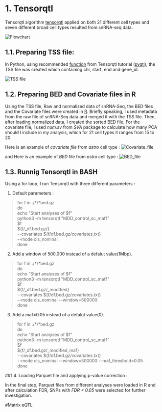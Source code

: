 # 1. Tensorqtl 

Tensorqtl algorithm [tensorqtl](https://github.com/broadinstitute/tensorqtl/tree/master) applied on both 21 different cell types and seven different broad cell types resulted from snRNA-seq data. 

![Flowchart](https://github.com/karbalaei/tensorqtl/blob/main/Graph/Flowchart.jpg)


## 1.1. Preparing TSS file:

In Python, using recommended [function](https://github.com/karbalaei/tensorqtl/blob/main/Codes/gtf_tss_code.py) from Tensorqtl tutorial ([pyqtl](https://github.com/broadinstitute/pyqtl)), the TSS file was created which containing chr, start, end and gene_id. 

![TSS file](https://github.com/karbalaei/tensorqtl/blob/main/Graph/TSS_file.jpg)

## 1.2. Preparing BED and Covariate files in R

Using the TSS file, Raw and normalized data of snRNA-Seq, the BED files and the Covariate files were created in [R](https://github.com/karbalaei/tensorqtl/blob/main/Codes/tensorqtl_preparing_files.R). Briefly speaking, I used metadata from the raw file of snRNA-Seq data and merged it with the TSS file. Then, after loading normalized data, I created the sorted BED file. For the covariate file, I used *num.sv* from *SVA* package to calculate how many PCA should I include in my analysis, which for 21 cell types it ranges from 15 to 20.  

Here is an example of *covariate file* from *astro* cell type : 
![Covariate_file](https://github.com/karbalaei/tensorqtl/blob/main/Graph/Covariate_file.jpg)

and Here is an example of *BED* file from *astro* cell type : 
![BED_file](https://github.com/karbalaei/tensorqtl/blob/main/Graph/BED_file.jpg)

## 1.3. Runnig Tensorqtl in BASH

Using a for loop, I run Tensorqtl with three different parameters :

1. Default parameters :

> 	for f in ./*/*bed.gz \
		do \
		echo "Start analyses of $f" \
		python3 -m tensorqtl "MDD_control_sc_maf1" \
		$f \
		${f/_df.bed.gz/} \
		--covariates ${f/df.bed.gz/covariates.txt} \
		--mode cis_nominal \
	done

2. Add a window of 500,000 instead of a defalut value(1Mbp).

> for f in ./*/*bed.gz\
		do \
		echo "Start analyses of $f" \
		python3 -m tensorqtl "MDD_control_sc_maf1" \
		$f \
		${f/_df.bed.gz/_modified} \
		--covariates ${f/df.bed.gz/covariates.txt} \
		--mode cis_nominal --window=500000 \
	done 

3. Add a maf=0.05 instead of a defalut value(0).

> for f in ./*/*bed.gz\
	do \
		echo "Start analyses of $f" \
		python3 -m tensorqtl "MDD_control_sc_maf1" \
		$f \
	${f/_df.bed.gz/_modified_maf} \
    --covariates ${f/df.bed.gz/covariates.txt} \
    --mode cis_nominal --window=500000 --maf_threshold=0.05 \
	done 
	
##1.4.  Loading Parquet file and applying p-value correction :

In the final step, Parquet files from different analyses were loaded in R and after calculation FDR, SNPs with *FDR < 0.05* were selected for further investigation. 

#Matrix eQTL